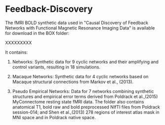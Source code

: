 # Feedback-Discovery

The fMRI BOLD synthetic data used in "Causal Discovery of Feedback Networks with Functional Magnetic Resonance Imaging Data" is available for download in the BOX folder:

XXXXXXXXX

It contains:

1. Networks: Synthetic data for 9 cyclic networks and their amplifying and control variants, resulting in 18 simulations.

2. Macaque Networks: Synthetic data for 4 cyclic networks based on Macaque structural connections from Markov et al., (2013).

3. Pseudo Empirical Networks: Data for 7 networks combining synthetic structures and empirical error terms derived from Poldrack et al.,(2015) MyConnectome resting state fMRI data. The folder also contains anatomical T1, bold raw and bold preprocessed NIfTI files from Poldrack session-014; and Shen et al.,(2013) 278 regions of interest atlas mask in MNI space and in Poldrack native space.   
